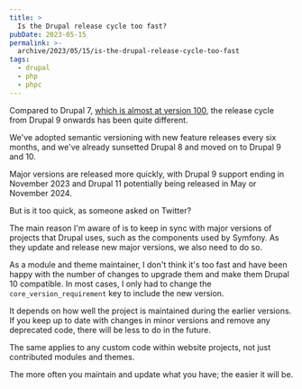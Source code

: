 ```yaml
---
title: >
  Is the Drupal release cycle too fast?
pubDate: 2023-05-15
permalink: >-
  archive/2023/05/15/is-the-drupal-release-cycle-too-fast
tags:
  - drupal
  - php
  - phpc
---
```


Compared to Drupal 7, [which is almost at version 100](https://oliverdavies.dev/archive/2023/04/30/will-we-see-drupal-7-100), the release cycle from Drupal 9 onwards has been quite different.

We've adopted semantic versioning with new feature releases every six months, and we've already sunsetted Drupal 8 and moved on to Drupal 9 and 10.

Major versions are released more quickly, with Drupal 9 support ending in November 2023 and Drupal 11 potentially being released in May or November 2024.

But is it too quick, as someone asked on Twitter?

The main reason I'm aware of is to keep in sync with major versions of projects that Drupal uses, such as the components used by Symfony. As they update and release new major versions, we also need to do so.

As a module and theme maintainer, I don't think it's too fast and have been happy with the number of changes to upgrade them and make them Drupal 10 compatible. In most cases, I only had to change the `core_version_requirement` key to include the new version.

It depends on how well the project is maintained during the earlier versions. If you keep up to date with changes in minor versions and remove any deprecated code, there will be less to do in the future.

The same applies to any custom code within website projects, not just contributed modules and themes.

The more often you maintain and update what you have; the easier it will be.
